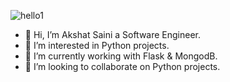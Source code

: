 ![hello1](https://user-images.githubusercontent.com/85955386/179272280-2b21784b-ef33-4d2c-aaaa-e2aa1f399a75.jpg)
- 👋 Hi, I’m Akshat Saini a Software Engineer.
- 👀 I’m interested in Python projects.
- 🌱 I’m currently working with Flask & MongodB.
- 💞️ I’m looking to collaborate on Python projects.
